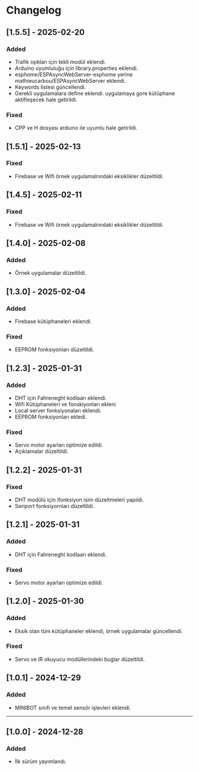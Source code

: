 # Changelog

## [1.5.5] - 2025-02-20
### Added
- Trafik iışıkları için tekli modül eklendi. 
- Arduino uyumluluğu için library.properties eklendi.
- esphome/ESPAsyncWebServer-esphome yerine mathieucarbou/ESPAsyncWebServer eklendi. 
- Keywords listesi güncellendi. 
- Gerekli uygulamalara define eklendi. uygulamaya gore kütüphane aktifleşecek hale getirildi.

### Fixed
- CPP ve H dosyası arduıno ile uyumlu hale getirildi. 

## [1.5.1] - 2025-02-13
### Fixed
- Firebase ve Wifi örnek uygulamalrındaki eksiklikler düzeltildi.  

## [1.4.5] - 2025-02-11
### Fixed
- Firebase ve Wifi örnek uygulamalrındaki eksiklikler düzeltildi.  

## [1.4.0] - 2025-02-08
### Added
- Örnek uygulamalar düzeltildi.  

## [1.3.0] - 2025-02-04
### Added
- Firebase kütüphaneleri eklendi. 

### Fixed
- EEPROM fonksiyonları düzeltildi. 

## [1.2.3] - 2025-01-31
### Added
- DHT için Fahreneght kodlaarı eklendi. 
- Wifi Kütüphaneleri ve fonskiyonları ekleni 
- Local server fonksiyonaları eklendi. 
- EEPROM fonksiyonları ekledi.

### Fixed
- Servo motor ayarları optimize edildi. 
- Açıklamalar düzeltildi. 

## [1.2.2] - 2025-01-31
### Fixed
- DHT modülü için ifonksiyon isim düzeltmeleri yapıldı. 
- Seriport fonksiyornları düzeltildi. 

## [1.2.1] - 2025-01-31
### Added
- DHT için Fahreneght kodlaarı eklendi. 

### Fixed
- Servo motor ayarları optimize edildi. 

## [1.2.0] - 2025-01-30
### Added
- Eksik olan tüm kütüphaneler eklendi, örnek uygulamalar güncellendi. 

### Fixed
- Servo ve IR okuyucu modüllerindeki buglar düzeltildi. 
## [1.0.1] - 2024-12-29
### Added
- MINIBOT sınıfı ve temel sensör işlevleri eklendi.

---

## [1.0.0] - 2024-12-28
### Added
- İlk sürüm yayımlandı.
